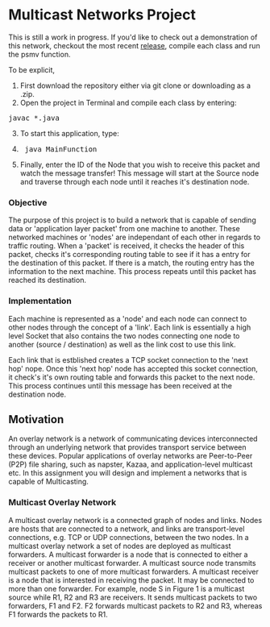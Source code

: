 # Multicast Networks Project

This is still a work in progress. If you'd like to check out a demonstration of this network, checkout the most recent [release](https://github.com/AeroEchelon/MulticastNetworksProject/releases), compile each class and run the psmv function.

To be explicit,

1. First download the repository either via git clone or downloading as a .zip.
2. Open the project in Terminal and compile each class by entering:
<pre>javac *.java</pre>
3. To start this application, type:
4. <pre> java MainFunction </pre>
5. Finally, enter the ID of the Node that you wish to receive this packet and watch the message transfer! This message will start at the Source node and traverse through each node until it reaches it's destination node.


### Objective

The purpose of this project is to build a network that is capable of sending data or 'application layer packet' from one machine to another. These networked machines or 'nodes' are independant of each other in regards to traffic routing. When a 'packet' is received, it checks the header of this packet, checks it's corresponding routing table to see if it has a entry for the destination of this packet. If there is a match, the routing entry has the information to the next machine. This process repeats until this packet has reached its destination.

### Implementation

Each machine is represented as a 'node' and each node can connect to other nodes through the concept of a 'link'. Each link is essentially a high level Socket that also contains the two nodes connecting one node to another (source / destination) as well as the link cost to use this link.

Each link that is estblished creates a TCP socket connection to the 'next hop' nope. Once this 'next hop' node has accepted this socket connection, it check's it's own routing table and forwards this packet to the next node. This process continues until this message has been received at the destination node.


## Motivation

An overlay network is a network of communicating devices interconnected through an underlying network that provides transport service between these devices. Popular applications of overlay networks are Peer-to-Peer (P2P) file sharing, such as napster, Kazaa, and application-level multicast etc. In this assignment you will design and implement a networks that is capable of Multicasting.

### Multicast Overlay Network

A multicast overlay network is a connected graph of nodes and links. Nodes are hosts that are connected to a network, and links are transport-level connections, e.g. TCP or UDP connections, between the two nodes. In a multicast overlay network a set of nodes are deployed as multicast forwarders. A multicast forwarder is a node that is connected to either a receiver or another multicast forwarder. A multicast source node transmits multicast packets to one of more multicast forwarders. A multicast receiver is a node that is interested in receiving the packet. It may be connected to more than one forwarder. For example, node S in Figure 1 is a multicast source while R1, R2 and R3 are receivers. It sends multicast packets to two forwarders, F1 and F2. F2 forwards multicast packets to R2 and R3, whereas F1 forwards the packets to R1.
